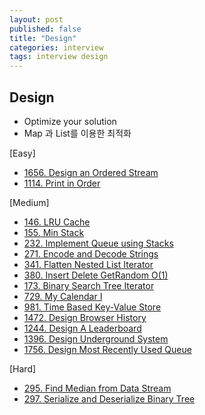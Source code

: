 ```yaml
---
layout: post
published: false
title: "Design"
categories: interview
tags: interview design
---
```


## Design

- Optimize your solution
- Map 과 List를 이용한 최적화

[Easy]
- [1656. Design an Ordered Stream](/interview/2023/05/21/design-an-ordered-stream/)
- [1114. Print in Order](/interview/2023/05/21/print-in-order/)

[Medium]
- [146. LRU Cache](/interview/2023/05/21/lru-cache/)
- [155. Min Stack](/interview/2023/05/21/min-stack/)
- [232. Implement Queue using Stacks](/interview/2023/05/21/implement-queue-using-stacks/)
- [271. Encode and Decode Strings](/interview/2023/05/21/encode-and-decode-strings/)
- [341. Flatten Nested List Iterator](/interview/2023/05/21/flatten-nested-list-iterator/)
- [380. Insert Delete GetRandom O(1)](/interview/2023/05/21/insert-delete-getrandom-o1/)
- [173. Binary Search Tree Iterator](/interview/2023/05/21/binary-search-tree-iterator/)
- [729. My Calendar I](/interview/2023/05/21/my-calendar-i/)
- [981. Time Based Key-Value Store](/interview/2023/05/21/time-based-key-value-store/)
- [1472. Design Browser History](/interview/2023/05/21/design-browser-history/)
- [1244. Design A Leaderboard](/interview/2023/05/21/design-a-leaderboard/)
- [1396. Design Underground System](/interview/2023/05/21/design-underground-system/)
- [1756. Design Most Recently Used Queue](/interview/2023/05/21/design-most-recently-used-queue/)

[Hard]
- [295. Find Median from Data Stream](/interview/2023/05/21/find-median-from-data-stream/)
- [297. Serialize and Deserialize Binary Tree](/interview/2023/05/21/serialize-and-deserialize-binary-tree/)